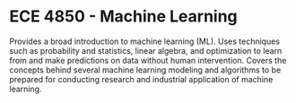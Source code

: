 # ECE 4850 - Machine Learning
Provides a broad introduction to machine learning (ML). Uses techniques such as probability and statistics, linear algebra, and optimization to learn from and make predictions on data without human intervention. Covers the concepts behind several machine learning modeling and algorithms to be prepared for conducting research and industrial application of machine learning.
